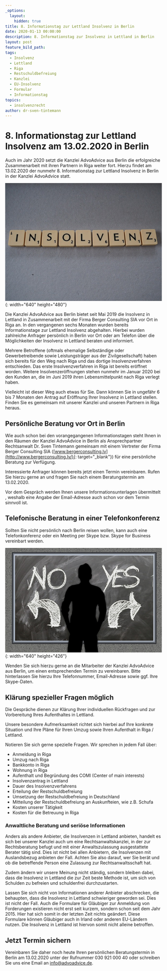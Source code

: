 ```yaml
---
_options:
  layout:
    hidden: true
title: 8. Informationstag zur Lettland Insolvenz in Berlin
date: 2020-01-13 00:00:00
description: 8. Informationstag zur Insolvenz in Lettland in Berlin
layout: post
feature_bild_path:
tags:
  - Insolvenz
  - Lettland
  - Riga
  - Restschuldbefreiung
  - Kanzlei
  - EU-Insolvenz
  - Formular
  - Informationstag
topics:
  - insolvenzrecht
author: dr-sven-tintemann
---
```


# 8\. Informationstag zur Lettland Insolvenz am 13.02.2020 in Berlin

Auch im Jahr 2020 setzt die Kanzlei AdvoAdvice aus Berlin die erfolgreiche Zusammenarbeit mit ihren Partnern in Riga weiter fort. Hierzu findet am 13.02.2020 der nunmehr 8. Informationstag zur Lettland Insolvenz in Berlin in der Kanzlei AdvoAdvice statt.

![](/uploads/bankruptcy-2774830-6401-1.jpg){: width="640" height="480"}

Die Kanzlei AdvoAdvice aus Berlin bietet seit Mai 2019 die Insolvenz in Lettland in Zusammenarbeit mit der Firma Berger Consulting SIA vor Ort in Riga an. In den vergangenen sechs Monaten wurden bereits Informationstage zur Lettland Insolvenz abgehalten. Hierbei wurden zahlreiche Anfrager persönlich in Berlin vor Ort oder am Telefon &uuml;ber die Möglichkeiten der Insolvenz in Lettland beraten und informiert.&nbsp;

Mehrere Betroffene (oftmals ehemalige Selbst&auml;ndige oder Gewerbetreibende sowie Leistungstr&auml;ger aus der Zivilgesellschaft) haben sich bereits f&uuml;r den Weg nach Riga und das dortige Insolvenzverfahren entschieden. Das erste Insolvenzverfahren in Riga ist bereits eröffnet worden. Weitere Insolvenzeröffnungen stehen nunmehr im Januar 2020 bei den Kunden an, die im Juni 2019 ihren Lebensmittelpunkt nach Riga verlegt haben.

Vielleicht ist dieser Weg auch etwas f&uuml;r Sie. Dann können Sie in ungef&auml;hr 6 bis 7 Monaten den Antrag auf Eröffnung Ihrer Insolvenz in Lettland stellen. Finden Sie es gemeinsam mit unserer Kanzlei und unseren Partnern in Riga heraus.&nbsp;

## Persönliche Beratung vor Ort in Berlin

Wie auch schon bei den vorangegangenen Informationstagen steht Ihnen in den R&auml;umen der Kanzlei AdvoAdvice in Berlin als Ansprechpartner Rechtsanwalt Dr. Sven Tintemann gemeinsam mit einem Vertreter der Firma Berger Consulting SIA ([www.bergerconsulting.lv](http://www.bergerconsulting.lv/){: target="_blank"}) f&uuml;r eine persönliche Beratung zur Verf&uuml;gung.

Interessierte Anfrager können bereits jetzt einen Termin vereinbaren. Rufen Sie hierzu gerne an und fragen Sie nach einem Beratungstermin am 13.02.2020.&nbsp;&nbsp;

Vor dem Gespr&auml;ch werden Ihnen unsere Informationsunterlagen &uuml;bermittelt , weshalb eine Angabe der Email-Adresse auch schon vor dem Termin sinnvoll ist.

## Telefonische Beratung in einer Telefonkonferenz

Sollten Sie nicht persönlich nach Berlin reisen wollen, kann auch eine Telefonkonferenz oder ein Meeting per Skype bzw. Skype for Business vereinbart werden.

![](/uploads/board-2084774-640-2.jpg){: width="640" height="426"}

Wenden Sie sich hierzu gerne an die Mitarbeiter der Kanzlei AdvoAdvice aus Berlin, um einen entsprechenden Termin zu vereinbaren. Bitte hinterlassen Sie hierzu Ihre Telefonnummer, Email-Adresse sowie ggf. Ihre Skype-Daten.

## Kl&auml;rung spezieller Fragen möglich

Die Gespr&auml;che dienen zur Kl&auml;rung Ihrer individuellen R&uuml;ckfragen und zur Vorbereitung Ihres Aufenthaltes in Lettland.

Unsere besondere Aufmerksamkeit richtet sich hierbei auf Ihre konkrete Situation und Ihre Pl&auml;ne f&uuml;r Ihren Umzug sowie Ihren Aufenthalt in Riga / Lettland.

Notieren Sie sich gerne spezielle Fragen. Wir sprechen in jedem Fall &uuml;ber:

* Anmeldung in Riga
* Umzug nach Riga
* Bankkonto in Riga
* Wohnung in Riga
* Aufenthalt und Begr&uuml;ndung des COMI (Center of main interests)
* Insolvenzantrag in Lettland
* Dauer des Insolvenzverfahrens
* Erteilung der Restschuldbefreiung
* Umsetzung der Restschuldbefreiung in Deutschland
* Mitteilung der Restschuldbefreiung an Auskunfteien, wie z.B. Schufa
* Kosten unserer T&auml;tigkeit
* Kosten f&uuml;r die Betreuung in Riga

### Anwaltliche Beratung und seriöse Informationen

Anders als andere Anbieter, die Insolvenzen in Lettland anbieten, handelt es sich bei unserer Kanzlei auch um eine Rechtsanwaltskanzlei, in der zur Rechtsberatung befugt und mit einer Anwaltszulassung ausgestattete Berater t&auml;tig sind. Dies ist nicht bei allen Anbietern, die Insolvenzen mit Auslandsbezug anbieten der Fall. Achten Sie also darauf, wer Sie ber&auml;t und ob die betreffende Person eine Zulassung zur Rechtsanwaltsschaft hat.&nbsp;

Zudem &auml;ndern wir unsere Meinung nicht st&auml;ndig, sondern bleiben dabei, dass die Insolvenz in Lettland die zur Zeit beste Methode ist, um sich von Schulden zu befreien und schuldenfrei durchzustarten.&nbsp;

Lassen Sie sich nicht von Informationen anderer Anbieter abschrecken, die behaupten, dass die Insolvenz in Lettland schwieriger geworden sei. Dies ist nicht der Fall. Auch die Formulare f&uuml;r Gl&auml;ubiger zur Anmeldung von Forderungen existieren nicht erst seit kurzem, sondern schon seit dem Jahr 2015. Hier hat sich somit in der letzten Zeit nichts ge&auml;ndert. Diese Formulare können Gl&auml;ubiger auch in Irland oder anderen EU-L&auml;ndern nutzen. Die Insolvenz in Lettland ist hiervon somit nicht alleine betroffen.&nbsp;

## Jetzt Termin sichern

Vereinbaren Sie daher noch heute Ihren persönlichen Beratungstermin in Berlin am 13.02.2020 unter der Rufnummer 030 921 000 40 oder schreiben Sie uns eine Email an info@advoadvice.de.